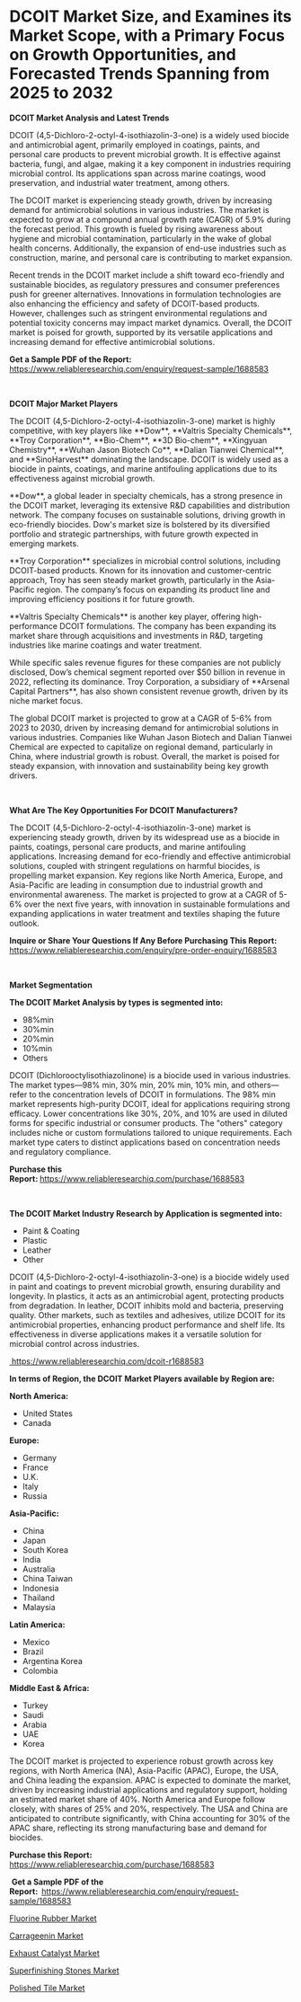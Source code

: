 <p><h1>DCOIT Market Size, and Examines its Market Scope, with a Primary Focus on Growth Opportunities, and Forecasted Trends Spanning from 2025 to 2032</h1></p><p><strong>DCOIT Market Analysis and Latest Trends</strong></p>
<p><p>DCOIT (4,5-Dichloro-2-octyl-4-isothiazolin-3-one) is a widely used biocide and antimicrobial agent, primarily employed in coatings, paints, and personal care products to prevent microbial growth. It is effective against bacteria, fungi, and algae, making it a key component in industries requiring microbial control. Its applications span across marine coatings, wood preservation, and industrial water treatment, among others.</p><p>The DCOIT market is experiencing steady growth, driven by increasing demand for antimicrobial solutions in various industries. The market is expected to grow at a compound annual growth rate (CAGR) of 5.9% during the forecast period. This growth is fueled by rising awareness about hygiene and microbial contamination, particularly in the wake of global health concerns. Additionally, the expansion of end-use industries such as construction, marine, and personal care is contributing to market expansion.</p><p>Recent trends in the DCOIT market include a shift toward eco-friendly and sustainable biocides, as regulatory pressures and consumer preferences push for greener alternatives. Innovations in formulation technologies are also enhancing the efficiency and safety of DCOIT-based products. However, challenges such as stringent environmental regulations and potential toxicity concerns may impact market dynamics. Overall, the DCOIT market is poised for growth, supported by its versatile applications and increasing demand for effective antimicrobial solutions.</p></p>
<p><strong>Get a Sample PDF of the Report:&nbsp;</strong> <a href="https://www.reliableresearchiq.com/enquiry/request-sample/1688583?utm_campaign=1140&utm_medium=2&utm_source=Github&utm_content=ia&utm_term=26012025&utm_id=dcoit">https://www.reliableresearchiq.com/enquiry/request-sample/1688583</a></p>
<p>&nbsp;</p>
<p><strong>DCOIT Major Market Players</strong></p>
<p><p>The DCOIT (4,5-Dichloro-2-octyl-4-isothiazolin-3-one) market is highly competitive, with key players like **Dow**, **Valtris Specialty Chemicals**, **Troy Corporation**, **Bio-Chem**, **3D Bio-chem**, **Xingyuan Chemistry**, **Wuhan Jason Biotech Co**, **Dalian Tianwei Chemical**, and **SinoHarvest** dominating the landscape. DCOIT is widely used as a biocide in paints, coatings, and marine antifouling applications due to its effectiveness against microbial growth.</p><p>**Dow**, a global leader in specialty chemicals, has a strong presence in the DCOIT market, leveraging its extensive R&D capabilities and distribution network. The company focuses on sustainable solutions, driving growth in eco-friendly biocides. Dow's market size is bolstered by its diversified portfolio and strategic partnerships, with future growth expected in emerging markets.</p><p>**Troy Corporation** specializes in microbial control solutions, including DCOIT-based products. Known for its innovation and customer-centric approach, Troy has seen steady market growth, particularly in the Asia-Pacific region. The company’s focus on expanding its product line and improving efficiency positions it for future growth.</p><p>**Valtris Specialty Chemicals** is another key player, offering high-performance DCOIT formulations. The company has been expanding its market share through acquisitions and investments in R&D, targeting industries like marine coatings and water treatment.</p><p>While specific sales revenue figures for these companies are not publicly disclosed, Dow’s chemical segment reported over $50 billion in revenue in 2022, reflecting its dominance. Troy Corporation, a subsidiary of **Arsenal Capital Partners**, has also shown consistent revenue growth, driven by its niche market focus.</p><p>The global DCOIT market is projected to grow at a CAGR of 5-6% from 2023 to 2030, driven by increasing demand for antimicrobial solutions in various industries. Companies like Wuhan Jason Biotech and Dalian Tianwei Chemical are expected to capitalize on regional demand, particularly in China, where industrial growth is robust. Overall, the market is poised for steady expansion, with innovation and sustainability being key growth drivers.</p></p>
<p>&nbsp;</p>
<p><strong>What Are The Key Opportunities For DCOIT Manufacturers?</strong></p>
<p><p>The DCOIT (4,5-Dichloro-2-octyl-4-isothiazolin-3-one) market is experiencing steady growth, driven by its widespread use as a biocide in paints, coatings, personal care products, and marine antifouling applications. Increasing demand for eco-friendly and effective antimicrobial solutions, coupled with stringent regulations on harmful biocides, is propelling market expansion. Key regions like North America, Europe, and Asia-Pacific are leading in consumption due to industrial growth and environmental awareness. The market is projected to grow at a CAGR of 5-6% over the next five years, with innovation in sustainable formulations and expanding applications in water treatment and textiles shaping the future outlook.</p></p>
<p><strong>Inquire or Share Your Questions If Any Before Purchasing This Report:</strong> <a href="https://www.reliableresearchiq.com/enquiry/pre-order-enquiry/1688583?utm_campaign=1140&utm_medium=2&utm_source=Github&utm_content=ia&utm_term=26012025&utm_id=dcoit">https://www.reliableresearchiq.com/enquiry/pre-order-enquiry/1688583</a></p>
<p>&nbsp;</p>
<p><strong>Market Segmentation</strong></p>
<p><strong>The DCOIT Market Analysis by types is segmented into:</strong></p>
<p><ul><li>98%min</li><li>30%min</li><li>20%min</li><li>10%min</li><li>Others</li></ul></p>
<p><p>DCOIT (Dichlorooctylisothiazolinone) is a biocide used in various industries. The market types—98% min, 30% min, 20% min, 10% min, and others—refer to the concentration levels of DCOIT in formulations. The 98% min market represents high-purity DCOIT, ideal for applications requiring strong efficacy. Lower concentrations like 30%, 20%, and 10% are used in diluted forms for specific industrial or consumer products. The "others" category includes niche or custom formulations tailored to unique requirements. Each market type caters to distinct applications based on concentration needs and regulatory compliance.</p></p>
<p><strong>Purchase this Report:&nbsp;</strong><a href="https://www.reliableresearchiq.com/purchase/1688583?utm_campaign=1140&utm_medium=2&utm_source=Github&utm_content=ia&utm_term=26012025&utm_id=dcoit">https://www.reliableresearchiq.com/purchase/1688583</a></p>
<p>&nbsp;</p>
<p><strong>The DCOIT Market Industry Research by Application is segmented into:</strong></p>
<p><ul><li>Paint & Coating</li><li>Plastic</li><li>Leather</li><li>Other</li></ul></p>
<p><p>DCOIT (4,5-Dichloro-2-octyl-4-isothiazolin-3-one) is a biocide widely used in paint and coatings to prevent microbial growth, ensuring durability and longevity. In plastics, it acts as an antimicrobial agent, protecting products from degradation. In leather, DCOIT inhibits mold and bacteria, preserving quality. Other markets, such as textiles and adhesives, utilize DCOIT for its antimicrobial properties, enhancing product performance and shelf life. Its effectiveness in diverse applications makes it a versatile solution for microbial control across industries.</p></p>
<p><a href="https://www.reliableresearchiq.com/dcoit-r1688583?utm_campaign=1140&utm_medium=2&utm_source=Github&utm_content=ia&utm_term=26012025&utm_id=dcoit">&nbsp;https://www.reliableresearchiq.com/dcoit-r1688583</a></p>
<p><strong>In terms of Region, the DCOIT Market Players available by Region are:</strong></p>
<p>
    <p> <strong> North America: </strong>
        <ul>
            <li>United States</li>
            <li>Canada</li>
        </ul>
        </p> 
    <p> <strong> Europe: </strong>
        <ul>
            <li>Germany</li>
            <li>France</li>
            <li>U.K.</li>
            <li>Italy</li>
            <li>Russia</li>
        </ul>
        </p> 
    <p> <strong> Asia-Pacific: </strong>
        <ul>
            <li>China</li>
            <li>Japan</li>
            <li>South Korea</li>
            <li>India</li>
            <li>Australia</li>
            <li>China Taiwan</li>
            <li>Indonesia</li>
            <li>Thailand</li>
            <li>Malaysia</li>
        </ul>
        </p> 
    <p> <strong> Latin America: </strong>
        <ul>
            <li>Mexico</li>
            <li>Brazil</li>
            <li>Argentina Korea</li>
            <li>Colombia</li>
        </ul>
        </p> 
    <p> <strong> Middle East & Africa: </strong>
        <ul>
            <li>Turkey</li>
            <li>Saudi</li>
            <li>Arabia</li>
            <li>UAE</li>
            <li>Korea</li>
        </ul>
    </p>
    </p>
<p><p>The DCOIT market is projected to experience robust growth across key regions, with North America (NA), Asia-Pacific (APAC), Europe, the USA, and China leading the expansion. APAC is expected to dominate the market, driven by increasing industrial applications and regulatory support, holding an estimated market share of 40%. North America and Europe follow closely, with shares of 25% and 20%, respectively. The USA and China are anticipated to contribute significantly, with China accounting for 30% of the APAC share, reflecting its strong manufacturing base and demand for biocides.</p></p>
<p><strong>Purchase this Report: </strong><a href="https://www.reliableresearchiq.com/purchase/1688583?utm_campaign=1140&utm_medium=2&utm_source=Github&utm_content=ia&utm_term=26012025&utm_id=dcoit">https://www.reliableresearchiq.com/purchase/1688583</a></p>
<p>&nbsp;<strong>Get a Sample PDF of the Report:&nbsp;&nbsp;</strong><a href="https://www.reliableresearchiq.com/enquiry/request-sample/1688583?utm_campaign=1140&utm_medium=2&utm_source=Github&utm_content=ia&utm_term=26012025&utm_id=dcoit">https://www.reliableresearchiq.com/enquiry/request-sample/1688583</a></p>
<p><strong></strong></p>
<p><p><a href="https://github.com/yazminwollma30/Market-Research-Report-List-1/blob/main/fluorine-rubber-market.md?utm_campaign=1140&utm_medium=2&utm_source=Github&utm_content=ia&utm_term=26012025&utm_id=dcoit">Fluorine Rubber Market</a></p><p><a href="https://github.com/boitafbg/Market-Research-Report-List-1/blob/main/carrageenin-market.md?utm_campaign=1140&utm_medium=2&utm_source=Github&utm_content=ia&utm_term=26012025&utm_id=dcoit">Carrageenin Market</a></p><p><a href="https://github.com/steidmindy199393/Market-Research-Report-List-1/blob/main/exhaust-catalyst-market.md?utm_campaign=1140&utm_medium=2&utm_source=Github&utm_content=ia&utm_term=26012025&utm_id=dcoit">Exhaust Catalyst Market</a></p><p><a href="https://github.com/laajzervo/Market-Research-Report-List-1/blob/main/superfinishing-stones-market.md?utm_campaign=1140&utm_medium=2&utm_source=Github&utm_content=ia&utm_term=26012025&utm_id=dcoit">Superfinishing Stones Market</a></p><p><a href="https://github.com/ivannakkaiivanna82/Market-Research-Report-List-1/blob/main/polished-tile-market.md?utm_campaign=1140&utm_medium=2&utm_source=Github&utm_content=ia&utm_term=26012025&utm_id=dcoit">Polished Tile Market</a></p></p>